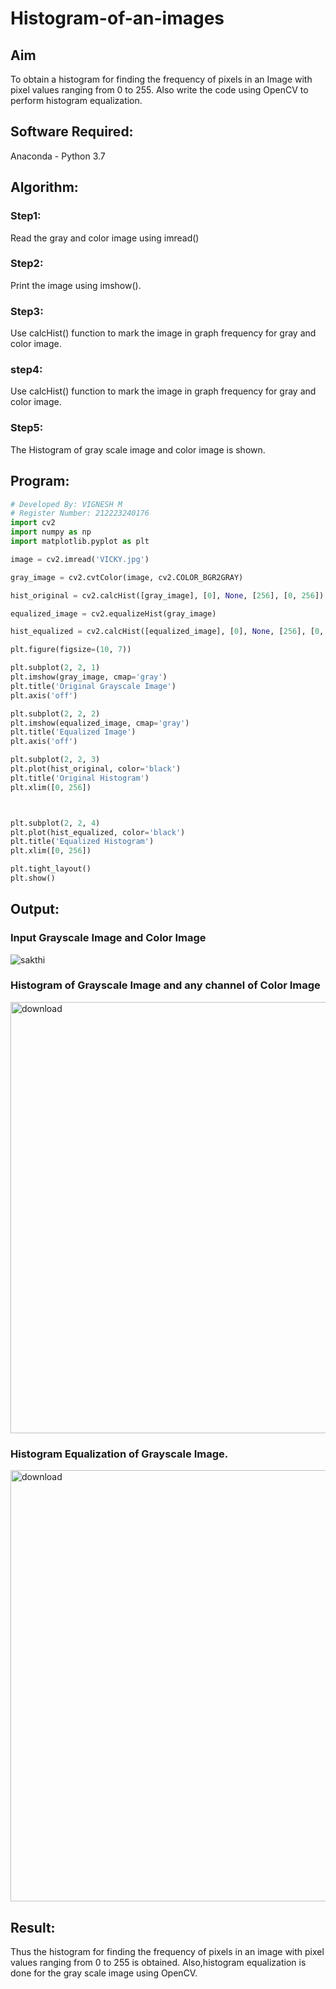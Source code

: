# Histogram-of-an-images
## Aim
To obtain a histogram for finding the frequency of pixels in an Image with pixel values ranging from 0 to 255. Also write the code using OpenCV to perform histogram equalization.

## Software Required:
Anaconda - Python 3.7

## Algorithm:
### Step1:
Read the gray and color image using imread()

### Step2:
Print the image using imshow().



### Step3:
Use calcHist() function to mark the image in graph frequency for gray and color image.

### step4:
Use calcHist() function to mark the image in graph frequency for gray and color image.

### Step5:
The Histogram of gray scale image and color image is shown.


## Program:
```python
# Developed By: VIGNESH M
# Register Number: 212223240176
import cv2
import numpy as np
import matplotlib.pyplot as plt

image = cv2.imread('VICKY.jpg')

gray_image = cv2.cvtColor(image, cv2.COLOR_BGR2GRAY)

hist_original = cv2.calcHist([gray_image], [0], None, [256], [0, 256])

equalized_image = cv2.equalizeHist(gray_image)

hist_equalized = cv2.calcHist([equalized_image], [0], None, [256], [0, 256])

plt.figure(figsize=(10, 7))

plt.subplot(2, 2, 1)
plt.imshow(gray_image, cmap='gray')
plt.title('Original Grayscale Image')
plt.axis('off')

plt.subplot(2, 2, 2)
plt.imshow(equalized_image, cmap='gray')
plt.title('Equalized Image')
plt.axis('off')

plt.subplot(2, 2, 3)
plt.plot(hist_original, color='black')
plt.title('Original Histogram')
plt.xlim([0, 256])



plt.subplot(2, 2, 4)
plt.plot(hist_equalized, color='black')
plt.title('Equalized Histogram')
plt.xlim([0, 256])

plt.tight_layout()
plt.show()


```
## Output:
### Input Grayscale Image and Color Image

![sakthi](https://github.com/user-attachments/assets/afc44f1b-cef6-46e2-9a0f-319dd74a0901)


### Histogram of Grayscale Image and any channel of Color Image
<img width="988" height="690" alt="download" src="https://github.com/user-attachments/assets/58f2ecd3-8c28-481b-bdad-dcdde235abbd" />



### Histogram Equalization of Grayscale Image.
<img width="988" height="690" alt="download" src="https://github.com/user-attachments/assets/6464eb22-a350-41d3-8075-70e4d9f5c1be" />



## Result: 
Thus the histogram for finding the frequency of pixels in an image with pixel values ranging from 0 to 255 is obtained. Also,histogram equalization is done for the gray scale image using OpenCV.
